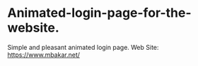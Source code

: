 # Animated-login-page-for-the-website.
Simple and pleasant animated login page.
Web Site: https://www.mbakar.net/
